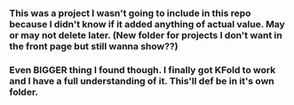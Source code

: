 ### This was a project I wasn't going to include in this repo because I didn't know if it added anything of actual value. May or may not delete later. (New folder for projects I don't want in the front page but still wanna show??)
### Even BIGGER thing I found though. I finally got KFold to work and I have a full understanding of it. This'll def be in it's own folder.
